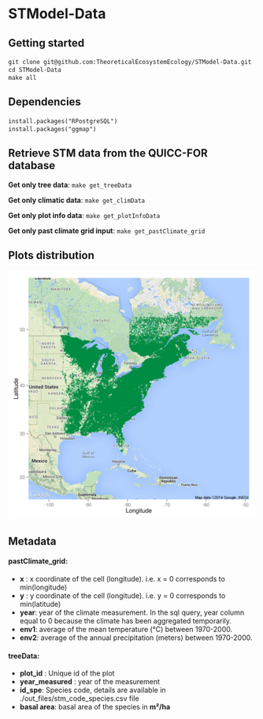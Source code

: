 STModel-Data
============

## Getting started

	git clone git@github.com:TheoreticalEcosystemEcology/STModel-Data.git
	cd STModel-Data
	make all

## Dependencies

	install.packages("RPostgreSQL")
	install.packages("ggmap")

## Retrieve STM data from the QUICC-FOR database

**Get only tree data**: ```make get_treeData```

**Get only climatic data**: ```make get_climData```

**Get only plot info data**: ```make get_plotInfoData```

**Get only past climate grid input**: ```make get_pastClimate_grid```

## Plots distribution

![Plots_distribution](./out_files/plots_map.png)

## Metadata

#### pastClimate_grid:

- **x** : x coordinate of the cell (longitude). i.e. x = 0 corresponds to min(longitude)
- **y** : y coordinate of the cell (longitude). i.e. y = 0 corresponds to min(latitude)
- **year**: year of the climate measurement. In the sql query, year column equal to 0 because the climate has been aggregated temporarily.
- **env1**: average of the mean temperature (°C) between 1970-2000.
- **env2**: average of the annual precipitation (meters) between 1970-2000.

#### treeData:

- **plot_id** : Unique id of the plot
- **year_measured** : year of the measurement
- **id_spe**: Species code, details are available in ./out_files/stm_code_species.csv file
- **basal area**: basal area of the species in **m²/ha**